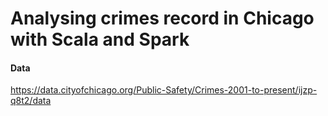 Analysing crimes record in Chicago with Scala and Spark
========

#### Data 
https://data.cityofchicago.org/Public-Safety/Crimes-2001-to-present/ijzp-q8t2/data


